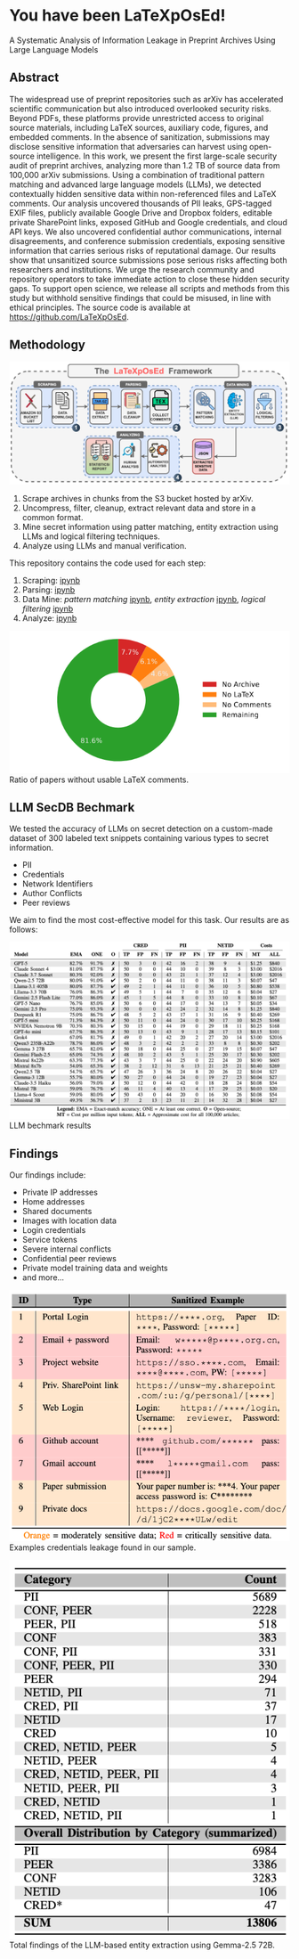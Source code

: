 # You have been LaTeXpOsEd!

A Systematic Analysis of Information Leakage in Preprint Archives Using Large Language Models

## Abstract

The widespread use of preprint repositories such as arXiv has accelerated scientific communication but also introduced overlooked security risks. Beyond PDFs, these platforms provide unrestricted access to original source materials, including LaTeX sources, auxiliary code, figures, and embedded comments. In the absence of sanitization, submissions may disclose sensitive information that adversaries can harvest using open-source intelligence. In this work, we present the first large-scale security audit of preprint archives, analyzing more than 1.2 TB of source data from 100,000 arXiv submissions. Using a combination of traditional pattern matching and advanced large language models (LLMs), we detected contextually hidden sensitive data within non-referenced files and LaTeX comments. Our analysis uncovered thousands of PII leaks, GPS-tagged EXIF files, publicly available Google Drive and Dropbox folders, editable private SharePoint links, exposed GitHub and Google credentials, and cloud API keys. We also uncovered confidential author communications, internal disagreements, and conference submission credentials, exposing sensitive information that carries serious risks of reputational damage. Our results show that unsanitized source submissions pose serious risks affecting both researchers and institutions. We urge the research community and repository operators to take immediate action to close these hidden security gaps. To support open science, we release all scripts and methods from this study but withhold sensitive findings that could be misused, in line with ethical principles. The source code is available at https://github.com/LaTeXpOsEd.

## Methodology

![The latexposed framework](assets/latexposed-framework.png)

1. Scrape archives in chunks from the S3 bucket hosted by arXiv.
2. Uncompress, filter, cleanup, extract relevant data and store in a common format.
3. Mine secret information using patter matching, entity extraction using LLMs and logical filtering techniques.
4. Analyze using LLMs and manual verification.

This repository contains the code used for each step:

1. Scraping: [ipynb](1_scrape.ipynb)
2. Parsing: [ipynb](2_parse.ipynb)
3. Data Mine: _pattern matching_ [ipynb](3_mine_pattern-matching.ipynb), _entity extraction_ [ipynb](3_mine_entity-extraction.ipynb), _logical filtering_ [ipynb](3_mine_logical-filter.ipynb)
4. Analyze: [ipynb](4_analyze.ipynb)

![paper ratios without latex comments](assets/content-ratios.png)
Ratio of papers without usable LaTeX comments.

## LLM SecDB Bechmark

We tested the accuracy of LLMs on secret detection on a custom-made dataset of 300 labeled text snippets containing various types to secret information.

- PII
- Credentials
- Network Identifiers
- Author Conflicts
- Peer reviews

We aim to find the most cost-effective model for this task. Our results are as follows:

![](assets/llm-results.png)
LLM bechmark results

## Findings

Our findings include:

- Private IP addresses
- Home addresses
- Shared documents
- Images with location data
- Login credentials
- Service tokens
- Severe internal conflicts
- Confidential peer reviews
- Private model training data and weights
- and more...

![credential findings example](assets/credentials-example.png)
Examples credentials leakage found in our sample.

![gemma findings](assets/llm-classifications.png)
Total findings of the LLM-based entity extraction using Gemma-2.5 72B.
